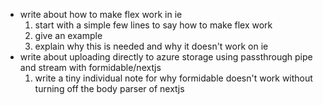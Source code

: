 - write about how to make flex work in ie
  1. start with a simple few lines to say how to make flex work
  2. give an example
  2. explain why this is needed and why it doesn't work on ie
- write about uploading directly to azure storage using passthrough pipe and stream with formidable/nextjs
  1. write a tiny individual note for why formidable doesn't work without turning off the body parser of nextjs